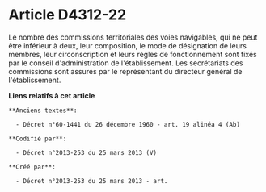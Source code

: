 # Article D4312-22

Le nombre des commissions territoriales des voies navigables, qui ne peut être inférieur à deux, leur composition, le mode de
désignation de leurs membres, leur circonscription et leurs règles de fonctionnement sont fixés par le conseil
d'administration de l'établissement. Les secrétariats des commissions sont assurés par le représentant du directeur général
de l'établissement.

**Liens relatifs à cet article**

	**Anciens textes**:

	  - Décret n°60-1441 du 26 décembre 1960 - art. 19 alinéa 4 (Ab)

	**Codifié par**:

	  - Décret n°2013-253 du 25 mars 2013 (V)

	**Créé par**:

	  - Décret n°2013-253 du 25 mars 2013 - art.
